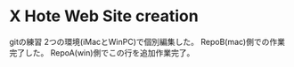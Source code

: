 # X Hote Web Site creation
gitの練習
2つの環境(iMacとWinPC)で個別編集した。
RepoB(mac)側での作業完了した。
RepoA(win)側でこの行を追加作業完了。